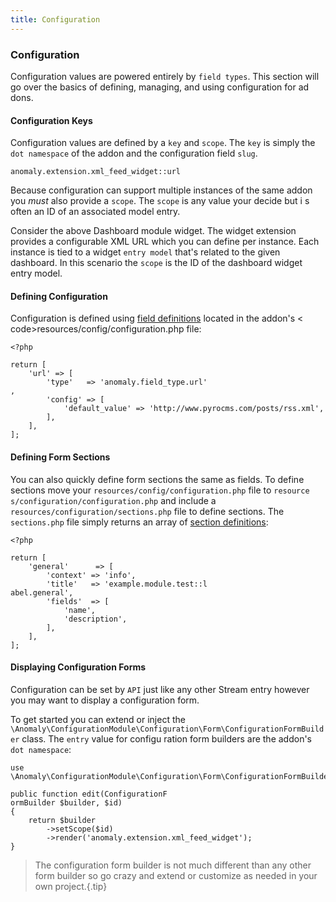 ```yaml
---
title: Configuration 
---
```


### Configuration

Configuration values are powered entirely by `field types`. This section will go over the basics of defining, managing, and using configuration for ad dons.

#### Configuration Keys

Configuration values are defined by a `key` and `scope`. The `key` is simply the `dot namespace` of the addon and the configuration field `slug`.

    anomaly.extension.xml_feed_widget::url

Because configuration can support multiple instances of the same addon you _must_ also provide a `scope`. The `scope` is any value your decide but i s often an ID of an associated model entry.

Consider the above Dashboard module widget. The widget extension provides a configurable XML URL which you can define per instance. Each instance is tied to a widget `entry model` that's related to the given dashboard. In this scenario the `scope` is the ID of the dashboard widget entry model.

#### Defining Configuration

Configuration is defined using [field definitions](/documentation/streams-platform/v1.1#ui/forms/fields/the-field-definition) located in the addon's < code>resources/config/configuration.php file:

    <?php

    return [
        'url' => [
            'type'   => 'anomaly.field_type.url'
    ,
            'config' => [
                'default_value' => 'http://www.pyrocms.com/posts/rss.xml',
            ],
        ],
    ];

#### Defining Form Sections

You can also quickly define form sections the same as fields. To define sections move your `resources/config/configuration.php` file to `resource s/configuration/configuration.php` and include a `resources/configuration/sections.php` file to define sections. The `sections.php` file simply returns an array of [section definitions](/documentation/streams-platform/v1.1#ui/control-panel/the-section-definition):

    <?php

    return [
        'general'      => [
            'context' => 'info',
            'title'   => 'example.module.test::l
    abel.general',
            'fields'  => [
                'name',
                'description',
            ],
        ],
    ];

#### Displaying Configuration Forms

Configuration can be set by `API` just like any other Stream entry however you may want to display a configuration form.

To get started you can extend or inject the `\Anomaly\ConfigurationModule\Configuration\Form\ConfigurationFormBuilder` class. The `entry` value for configu ration form builders are the addon's `dot namespace`:

    use \Anomaly\ConfigurationModule\Configuration\Form\ConfigurationFormBuilder;

    public function edit(ConfigurationF
    ormBuilder $builder, $id)
    {
        return $builder
            ->setScope($id)
            ->render('anomaly.extension.xml_feed_widget');
    }

> The configuration form builder is not much different than any other form builder so go crazy and extend or customize as needed in your own project.{.tip}
